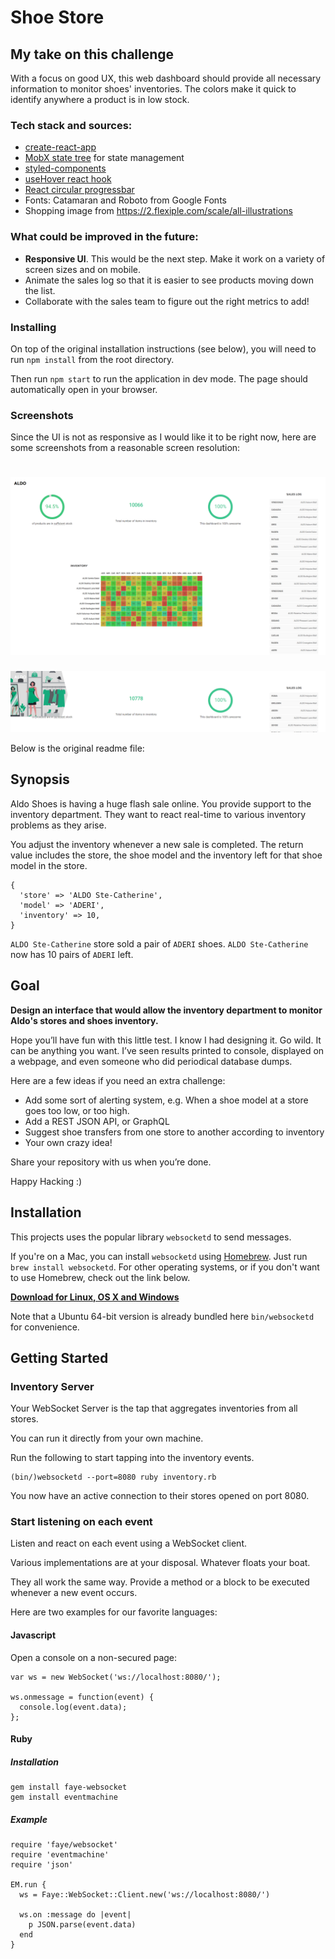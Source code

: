 # Shoe Store

## My take on this challenge

With a focus on good UX, this web dashboard should provide all necessary information to monitor shoes' inventories.
The colors make it quick to identify anywhere a product is in low stock.

### Tech stack and sources:
- [create-react-app](https://github.com/facebook/create-react-app)
- [MobX state tree](https://mobx-state-tree.js.org) for state management
- [styled-components](https://styled-components.com/)
- [useHover react hook](https://usehooks.com/useHover/)
- [React circular progressbar](https://www.npmjs.com/package/react-circular-progressbar)
- Fonts: Catamaran and Roboto from Google Fonts
- Shopping image from https://2.flexiple.com/scale/all-illustrations

### What could be improved in the future:
- **Responsive UI**. This would be the next step. Make it work on a variety of screen sizes and on mobile.
- Animate the sales log so that it is easier to see products moving down the list.
- Collaborate with the sales team to figure out the right metrics to add!

### Installing
On top of the original installation instructions (see below), you will need to run `npm install` from the root directory.

Then run `npm start` to run the application in dev mode. The page should automatically open in your browser.

### Screenshots

Since the UI is not as responsive as I would like it to be right now, here are some screenshots from a reasonable screen resolution:

![Screenshot 1](screenshots/screenshot1.png)
===========================
![Screenshot 2](screenshots/screenshot2.png)

Below is the original readme file:

## Synopsis

Aldo Shoes is having a huge flash sale online. You provide support to the inventory department. They want to react real-time to various inventory problems as they arise.

You adjust the inventory whenever a new sale is completed. The return value includes the store, the shoe model and the inventory left for that shoe model in the store.

```
{
  'store' => 'ALDO Ste-Catherine',
  'model' => 'ADERI',
  'inventory' => 10,
}
```

`ALDO Ste-Catherine` store sold a pair of `ADERI` shoes. `ALDO Ste-Catherine` now has 10 pairs of `ADERI` left.

## Goal

**Design an interface that would allow the inventory department to monitor Aldo's stores and shoes inventory.**

Hope you’ll have fun with this little test. I know I had designing it.
Go wild. It can be anything you want. I’ve seen results printed to console, displayed on a webpage, and even someone who did periodical database dumps.

Here are a few ideas if you need an extra challenge:

- Add some sort of alerting system, e.g. When a shoe model at a store goes too low, or too high.
- Add a REST JSON API, or GraphQL
- Suggest shoe transfers from one store to another according to inventory
- Your own crazy idea!

Share your repository with us when you’re done.

Happy Hacking :)

## Installation

This projects uses the popular library `websocketd` to send messages.

If you're on a Mac, you can install `websocketd` using [Homebrew](http://brew.sh/). Just run `brew install websocketd`. For other operating systems, or if you don't want to use Homebrew, check out the link below.

**[Download for Linux, OS X and Windows](https://github.com/joewalnes/websocketd/wiki/Download-and-install)**

Note that a Ubuntu 64-bit version is already bundled here `bin/websocketd` for convenience.

## Getting Started

### Inventory Server

Your WebSocket Server is the tap that aggregates inventories from all stores.

You can run it directly from your own machine.

Run the following to start tapping into the inventory events.

```
(bin/)websocketd --port=8080 ruby inventory.rb
```

You now have an active connection to their stores opened on port 8080.

### Start listening on each event

Listen and react on each event using a WebSocket client.

Various implementations are at your disposal. Whatever floats your boat.

They all work the same way. Provide a method or a block to be executed whenever a new event occurs.

Here are two examples for our favorite languages:

#### Javascript

Open a console on a non-secured page:

```
var ws = new WebSocket('ws://localhost:8080/');

ws.onmessage = function(event) {
  console.log(event.data);
};
```

#### Ruby

##### Installation

```
gem install faye-websocket
gem install eventmachine
```

##### Example

```
require 'faye/websocket'
require 'eventmachine'
require 'json'

EM.run {
  ws = Faye::WebSocket::Client.new('ws://localhost:8080/')

  ws.on :message do |event|
    p JSON.parse(event.data)
  end
}
```

